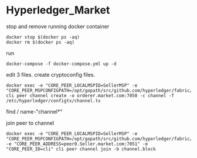 # Hyperledger_Market
stop and remove running docker container
```
docker stop $(docker ps -aq)
docker rm $(docker ps -aq)
```
run
```
docker-compose -f docker-compose.yml up -d
```

edit 3 files.
create cryptoconfig files.
```
docker exec -e "CORE_PEER_LOCALMSPID=SellerMSP" -e "CORE_PEER_MSPCONFIGPATH=/opt/gopath/src/github.com/hyperledger/fabric/peer/crypto/peerOrganizations/Seller.market.com/users/Admin@Seller.market.com/msp" cli peer channel create -o orderer.market.com:7050 -c channel -f /etc/hyperledger/configtx/channel.tx
```

find / name-"channel*"


join peer to channel
```
docker exec -e "CORE_PEER_LOCALMSPID=SellerMSP" -e "CORE_PEER_MSPCONFIGPATH=/opt/gopath/src/github.com/hyperledger/fabric/peer/crypto/peerOrganizations/Seller.market.com/users/Admin@Seller.market.com/msp" -e "CORE_PEER_ADDRESS=peer0.Seller.market.com:7051" -e "CORE_PEER_ID=cli" cli peer channel join -b channel.block
```
